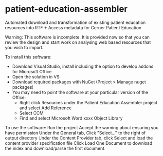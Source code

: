 # patient-education-assembler
Automated download and transformation of existing patient education resources into RTF + Access metadata for Cerner Patient Education

Warning: This software is incomplete.  It is provided now so that you can review the design and start work on analysing web based resources that you wish to import.

To install this software:
- Download Visual Studio, install including the option to develop addons for Microsoft Office
- Open the solution in VS
- Download required packages with NuGet (Project > Manage nuget packages)
- You may need to point the software at your particular version of the Office:
  - Right click Resources under the Patient Education Assembler project and select Add Reference
  - Select COM
  - Find and select Microsoft Word xxxx Object Library

To use the software:
Run the project
Accept the warning about ensuring you have permission
Under the General tab, Click "Select..." to the right of output directory
Under the Content Provider tab, click Select and load the content provider specification file
Click Load One Document to download the index and download/parse the first document.